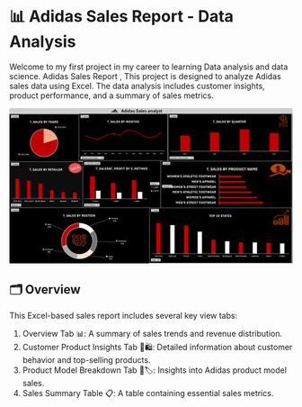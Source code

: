 # 📊 Adidas Sales Report - Data Analysis

Welcome to my first project in my career to learning Data analysis and data science. Adidas Sales Report , This project is designed to analyze Adidas sales data using Excel. The data analysis includes customer insights, product performance, and a summary of sales metrics.

![Demo GIF](adidas_sales.png) <!-- Add the demo GIF here -->



## 🗂️ Overview

This Excel-based sales report includes several key view tabs:
1. Overview Tab 📊: A summary of sales trends and revenue distribution.
2. Customer Product Insights Tab 👥🛍️: Detailed information about customer behavior and top-selling products.
3. Product Model Breakdown Tab 👟🏷️: Insights into Adidas product model sales.
4. Sales Summary Table 📋: A table containing essential sales metrics.



